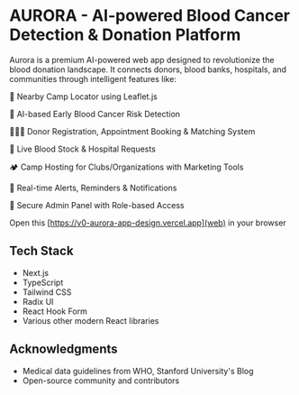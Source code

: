# AURORA - AI-powered Blood Cancer Detection & Donation Platform

Aurora is a premium AI-powered web app designed to revolutionize the blood donation landscape. It connects donors, blood banks, hospitals, and communities through intelligent features like:

📍 Nearby Camp Locator using Leaflet.js

🧬 AI-based Early Blood Cancer Risk Detection

🧑‍🤝‍🧑 Donor Registration, Appointment Booking & Matching System

🏥 Live Blood Stock & Hospital Requests

🏕️ Camp Hosting for Clubs/Organizations with Marketing Tools

🔔 Real-time Alerts, Reminders & Notifications

🔐 Secure Admin Panel with Role-based Access


  Open this [https://v0-aurora-app-design.vercel.app](web) in your browser

## Tech Stack

- Next.js
- TypeScript
- Tailwind CSS
- Radix UI
- React Hook Form
- Various other modern React libraries

## Acknowledgments

- Medical data guidelines from WHO, Stanford University's Blog
- Open-source community and contributors